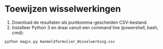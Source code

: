 # Toewijzen wisselwerkingen

1. Download de resultaten als puntkomma-gescheiden CSV-bestand.
2. Installeer Python 3 en draai vanuit een command line (powershell, bash, cmd):

```bash
python magic.py Aanmeldformulier_Wisselwerking.csv
```
